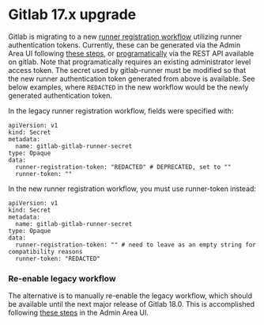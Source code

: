 # Gitlab 17.x upgrade

Gitlab is migrating to a new [runner registration workflow](https://docs.gitlab.com/ee/ci/runners/new_creation_workflow.html) utilizing runner authentication tokens.  Currently, these can be generated via the Admin Area UI following [these steps](https://docs.gitlab.com/ee/ci/runners/runners_scope.html#create-an-instance-runner-with-a-runner-authentication-token), or [programatically](https://docs.gitlab.com/ee/tutorials/automate_runner_creation/index.html) via the REST API available on gitlab. Note that programatically requires an existing administrator level access token.  The secret used by gitlab-runner must be modified so that the new runner authentication token generated from above is available. See below examples, where `REDACTED` in the new workflow would be the newly generated authentication token.

In the legacy runner registration workflow, fields were specified with:

```
apiVersion: v1
kind: Secret
metadata:
  name: gitlab-gitlab-runner-secret
type: Opaque
data:
  runner-registration-token: "REDACTED" # DEPRECATED, set to ""
  runner-token: ""
```

In the new runner registration workflow, you must use runner-token instead:

```
apiVersion: v1
kind: Secret
metadata:
  name: gitlab-gitlab-runner-secret
type: Opaque
data:
  runner-registration-token: "" # need to leave as an empty string for compatibility reasons
  runner-token: "REDACTED"
```

### Re-enable legacy workflow

The alternative is to manually re-enable the legacy workflow, which should be available until the next major release of Gitlab 18.0.  This is accomplished following [these steps](https://docs.gitlab.com/ee/administration/settings/continuous_integration.html#enable-runner-registrations-tokens) in the Admin Area UI.
